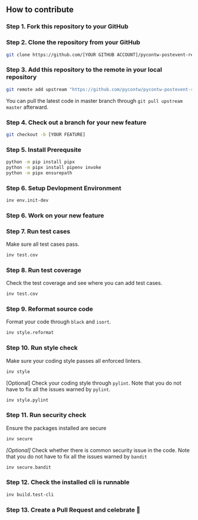 ## How to contribute

### Step 1. Fork this repository to your GitHub

### Step 2. Clone the repository from your GitHub

```sh
git clone https://github.com/[YOUR GITHUB ACCOUNT]/pycontw-postevent-report-generator.git
```

### Step 3. Add this repository to the remote in your local repository

```sh
git remote add upstream "https://github.com/pycontw/pycontw-postevent-report-generator"
```
You can pull the latest code in master branch through `git pull upstream master` afterward.

### Step 4. Check out a branch for your new feature

```sh
git checkout -b [YOUR FEATURE]
```

### Step 5. Install Prerequsite

```sh
python -m pip install pipx
python -m pipx install pipenv invoke
python -m pipx ensurepath
```

### Step 6. Setup Devlopment Environment

```sh
inv env.init-dev
```

### Step 6. Work on your new feature

### Step 7. Run test cases
Make sure all test cases pass.

```sh
inv test.cov
```

### Step 8. Run test coverage
Check the test coverage and see where you can add test cases.

```sh
inv test.cov
```

### Step 9. Reformat source code

Format your code through `black` and `isort`.

```sh
inv style.reformat
```

### Step 10. Run style check
Make sure your coding style passes all enforced linters.

```sh
inv style
```

[Optional] Check your coding style through `pylint`. Note that you do not have to fix all the issues warned by `pylint`.

```sh
inv style.pylint
```

### Step 11. Run security check

Ensure the packages installed are secure

```sh
inv secure
```

*[Optional]* Check whether there is common security issue in the code. Note that you do not have to fix all the issues warned by `bandit`

```sh
inv secure.bandit
```

### Step 12. Check the installed cli is runnable

```sh
inv build.test-cli
```

### Step 13. Create a Pull Request and celebrate 🎉
